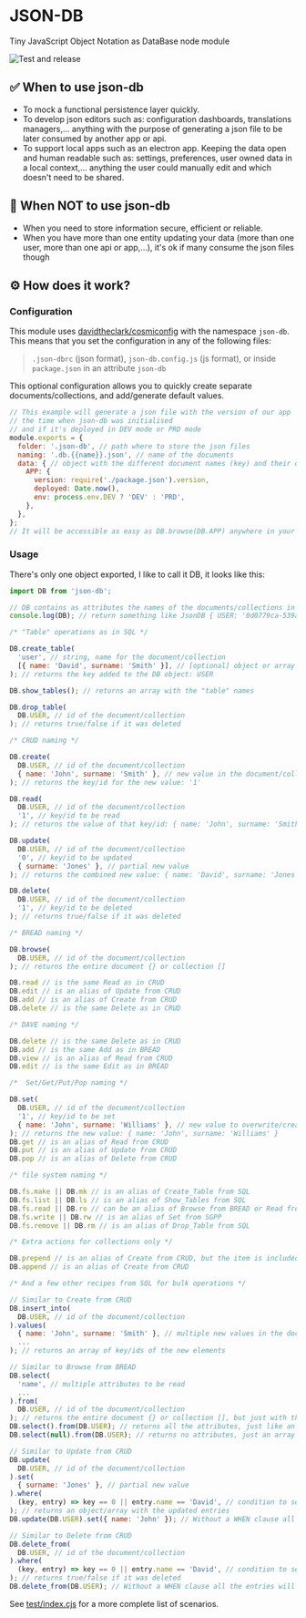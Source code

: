 # JSON-DB
Tiny JavaScript Object Notation as DataBase node module

![Test and release](https://github.com/gatsbimantico/json-db/workflows/Test/badge.svg?branch=main)

## ✅ When to use json-db

- To mock a functional persistence layer quickly.
- To develop json editors such as: configuration dashboards, translations managers,... anything with the purpose of generating a json file to be later consumed by another app or api.
- To support local apps such as an electron app. Keeping the data open and human readable such as: settings, preferences, user owned data in a local context,... anything the user could manually edit and which doesn't need to be shared.

## 🚫 When NOT to use json-db

- When you need to store information secure, efficient or reliable.
- When you have more than one entity updating your data (more than one user, more than one api or app,...), it's ok if many consume the json files though

## ⚙️ How does it work?

### Configuration

This module uses [davidtheclark/cosmiconfig](https://github.com/davidtheclark/cosmiconfig) with the namespace `json-db`.
This means that you set the configuration in any of the following files:

> `.json-dbrc` (json format), `json-db.config.js` (js format), or inside `package.json` in an attribute `json-db`

This optional configuration allows you to quickly create separate documents/collections, and add/generate default values.

```js
// This example will generate a json file with the version of our app
// the time when json-db was initialised
// and if it's deployed in DEV mode or PRD mode
module.exports = {
  folder: '.json-db', // path where to store the json files
  naming: '.db.{{name}}.json', // name of the documents
  data: { // object with the different document names (key) and their default value
    APP: {
      version: require('./package.json').version,
      deployed: Date.now(),
      env: process.env.DEV ? 'DEV' : 'PRD',
    },
  },
};
// It will be accessible as easy as DB.browse(DB.APP) anywhere in your node app
```

### Usage

There's only one object exported, I like to call it DB, it looks like this:

```js
import DB from 'json-db';

// DB contains as attributes the names of the documents/collections in snake case (all caps)
console.log(DB); // return something like JsonDB { USER: '0d0779ca-539a-4f28-aefd-c1289ba5329d' }

/* "Table" operations as in SQL */

DB.create_table(
  'user', // string, name for the document/collection
  [{ name: 'David', surname: 'Smith' }], // [optional] object or array of items, the default value for the document/collection
); // returns the key added to the DB object: USER

DB.show_tables(); // returns an array with the "table" names

DB.drop_table(
  DB.USER, // id of the document/collection
); // returns true/false if it was deleted

/* CRUD naming */

DB.create(
  DB.USER, // id of the document/collection
  { name: 'John', surname: 'Smith' }, // new value in the document/collection
); // returns the key/id for the new value: '1'

DB.read(
  DB.USER, // id of the document/collection
  '1', // key/id to be read
); // returns the value of that key/id: { name: 'John', surname: 'Smith' }

DB.update(
  DB.USER, // id of the document/collection
  '0', // key/id to be updated
  { surname: 'Jones' }, // partial new value
); // returns the combined new value: { name: 'David', surname: 'Jones' }

DB.delete(
  DB.USER, // id of the document/collection
  '1', // key/id to be deleted
); // returns true/false if it was deleted

/* BREAD naming */

DB.browse(
  DB.USER, // id of the document/collection
); // returns the entire document {} or collection []

DB.read // is the same Read as in CRUD
DB.edit // is an alias of Update from CRUD
DB.add // is an alias of Create from CRUD
DB.delete // is the same Delete as in CRUD

/* DAVE naming */

DB.delete // is the same Delete as in CRUD
DB.add // is the same Add as in BREAD
DB.view // is an alias of Read from CRUD
DB.edit // is the same Edit as in BREAD

/*  Set/Get/Put/Pop naming */

DB.set(
  DB.USER, // id of the document/collection
  '1', // key/id to be set
  { name: 'John', surname: 'Williams' }, // new value to overwrite/create the key/id
); // returns the new value: { name: 'John', surname: 'Williams' }
DB.get // is an alias of Read from CRUD
DB.put // is an alias of Update from CRUD
DB.pop // is an alias of Delete from CRUD

/* file system naming */

DB.fs.make || DB.mk // is an alias of Create_Table from SQL
DB.fs.list || DB.ls // is an alias of Show_Tables from SQL
DB.fs.read || DB.ro // can be an alias of Browse from BREAD or Read from CRUD, if it includes the second param with a key/id
DB.fs.write || DB.rw // is an alias of Set from SGPP
DB.fs.remove || DB.rm // is an alias of Drop_Table from SQL

/* Extra actions for collections only */

DB.prepend // is an alias of Create from CRUD, but the item is included at the begining
DB.append // is an alias of Create from CRUD

/* And a few other recipes from SQL for bulk operations */

// Similar to Create from CRUD
DB.insert_into(
  DB.USER, // id of the document/collection
).values(
  { name: 'John', surname: 'Smith' }, // multiple new values in the document/collection
  ...
); // returns an array of key/ids of the new elements

// Similar to Browse from BREAD
DB.select(
  'name', // multiple attributes to be read
  ...
).from(
  DB.USER, // id of the document/collection
); // returns the entire document {} or collection [], but just with the selected attributes.
DB.select().from(DB.USER); // returns all the attributes, just like an alias of DB.browse(DB.USER)
DB.select(null).from(DB.USER); // returns no attributes, just an array with the available key/ids

// Similar to Update from CRUD
DB.update(
  DB.USER, // id of the document/collection
).set(
  { surname: 'Jones' }, // partial new value
).where(
  (key, entry) => key == 0 || entry.name == 'David', // condition to select the entries to be updated.
); // returns an object/array with the updated entries
DB.update(DB.USER).set({ name: 'John' }); // Without a WHEN clause all the entries will be updated.

// Similar to Delete from CRUD
DB.delete_from(
  DB.USER, // id of the document/collection
).where(
  (key, entry) => key == 0 || entry.name == 'David', // condition to select the entries to be deleted.
); // returns true/false if it was deleted
DB.delete_from(DB.USER); // Without a WHEN clause all the entries will be deleted.
```

See [test/index.cjs](https://github.com/gatsbimantico/json-db/blob/main/test/index.cjs) for a more complete list of scenarios.
